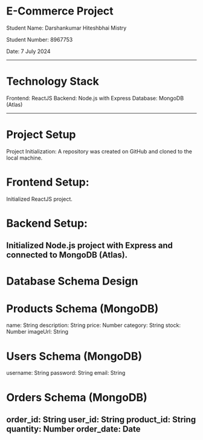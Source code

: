 # **E-Commerce Project**

Student Name: Darshankumar Hiteshbhai Mistry

Student Number: 8967753

Date: 7 July 2024 

------------------------------------------------------------------------------------
# Technology Stack

Frontend: ReactJS
Backend: Node.js with Express
Database: MongoDB (Atlas)

-------------------------------------------------------------------------------------
# Project Setup
Project Initialization:
A repository was created on GitHub and cloned to the local machine.

# Frontend Setup:
Initialized ReactJS project.

# Backend Setup:
Initialized Node.js project with Express and connected to MongoDB (Atlas).
-------------------------------------------------------------------------------------
# Database Schema Design

# Products Schema (MongoDB)
name: String
description: String
price: Number
category: String
stock: Number
imageUrl: String

# Users Schema (MongoDB)
username: String
password: String
email: String

# Orders Schema (MongoDB)
order_id: String
user_id: String
product_id: String
quantity: Number
order_date: Date
-------------------------------------------------------------------------------------
